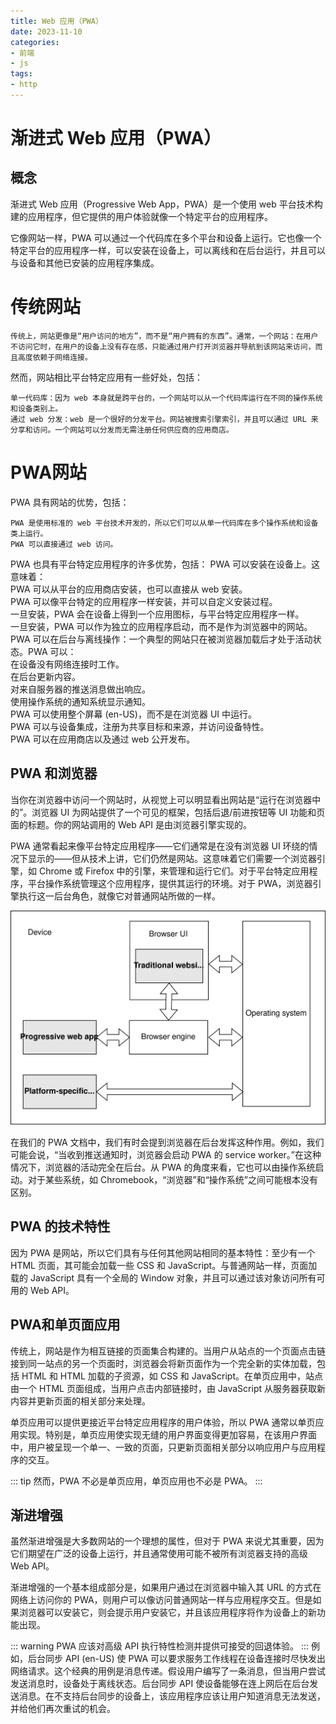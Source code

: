 ```yaml
---
title: Web 应用（PWA）
date: 2023-11-10
categories: 
- 前端
- js
tags: 
- http
---
```

# 渐进式 Web 应用（PWA）
## 概念
渐进式 Web 应用（Progressive Web App，PWA）是一个使用 web 平台技术构建的应用程序，但它提供的用户体验就像一个特定平台的应用程序。

它像网站一样，PWA 可以通过一个代码库在多个平台和设备上运行。它也像一个特定平台的应用程序一样，可以安装在设备上，可以离线和在后台运行，并且可以与设备和其他已安装的应用程序集成。

# 传统网站
    传统上，网站更像是“用户访问的地方”，而不是“用户拥有的东西”。通常，一个网站：在用户不访问它时，在用户的设备上没有存在感，只能通过用户打开浏览器并导航到该网站来访问，而且高度依赖于网络连接。
    
然而，网站相比平台特定应用有一些好处，包括：

    单一代码库：因为 web 本身就是跨平台的，一个网站可以从一个代码库运行在不同的操作系统和设备类别上。
    通过 web 分发：web 是一个很好的分发平台。网站被搜索引擎索引，并且可以通过 URL 来分享和访问。一个网站可以分发而无需注册任何供应商的应用商店。

# PWA网站
 PWA 具有网站的优势，包括：
 
    PWA 是使用标准的 web 平台技术开发的，所以它们可以从单一代码库在多个操作系统和设备类上运行。
    PWA 可以直接通过 web 访问。

 PWA 也具有平台特定应用程序的许多优势，包括： 
    PWA 可以安装在设备上。这意味着：
    <br/>
    PWA 可以从平台的应用商店安装，也可以直接从 web 安装。<br/>
    PWA 可以像平台特定的应用程序一样安装，并可以自定义安装过程。<br/>
    一旦安装，PWA 会在设备上得到一个应用图标，与平台特定应用程序一样。<br/>
    一旦安装，PWA 可以作为独立的应用程序启动，而不是作为浏览器中的网站。<br/>
    PWA 可以在后台与离线操作：一个典型的网站只在被浏览器加载后才处于活动状态。PWA 可以：<br/>
    在设备没有网络连接时工作。<br/>
    在后台更新内容。<br/>
    对来自服务器的推送消息做出响应。<br/>
    使用操作系统的通知系统显示通知。<br/>
    PWA 可以使用整个屏幕 (en-US)，而不是在浏览器 UI 中运行。<br/>
    PWA 可以与设备集成，注册为共享目标和来源，并访问设备特性。<br/>
    PWA 可以在应用商店以及通过 web 公开发布。<br/>
## PWA 和浏览器
当你在浏览器中访问一个网站时，从视觉上可以明显看出网站是“运行在浏览器中的”。浏览器 UI 为网站提供了一个可见的框架，包括后退/前进按钮等 UI 功能和页面的标题。你的网站调用的 Web API 是由浏览器引擎实现的。   

PWA 通常看起来像平台特定应用程序——它们通常是在没有浏览器 UI 环绕的情况下显示的——但从技术上讲，它们仍然是网站。这意味着它们需要一个浏览器引擎，如 Chrome 或 Firefox 中的引擎，来管理和运行它们。对于平台特定应用程序，平台操作系统管理这个应用程序，提供其运行的环境。对于 PWA，浏览器引擎执行这一后台角色，就像它对普通网站所做的一样。

 ![WEB各层缓存技术体系](../../../../images/http/pwa-environment.svg) 

在我们的 PWA 文档中，我们有时会提到浏览器在后台发挥这种作用。例如，我们可能会说，“当收到推送通知时，浏览器会启动 PWA 的 service worker。”在这种情况下，浏览器的活动完全在后台。从 PWA 的角度来看，它也可以由操作系统启动。对于某些系统，如 Chromebook，“浏览器”和“操作系统”之间可能根本没有区别。

## PWA 的技术特性
因为 PWA 是网站，所以它们具有与任何其他网站相同的基本特性：至少有一个 HTML 页面，其可能会加载一些 CSS 和 JavaScript。与普通网站一样，页面加载的 JavaScript 具有一个全局的 Window 对象，并且可以通过该对象访问所有可用的 Web API。

## PWA和单页面应用
传统上，网站是作为相互链接的页面集合构建的。当用户从站点的一个页面点击链接到同一站点的另一个页面时，浏览器会将新页面作为一个完全新的实体加载，包括 HTML 和 HTML 加载的子资源，如 CSS 和 JavaScript。在单页应用中，站点由一个 HTML 页面组成，当用户点击内部链接时，由 JavaScript 从服务器获取新内容并更新页面的相关部分来处理。

单页应用可以提供更接近平台特定应用程序的用户体验，所以 PWA 通常以单页应用实现。特别是，单页应用使实现无缝的用户界面变得更加容易，在该用户界面中，用户被呈现一个单一、一致的页面，只更新页面相关部分以响应用户与应用程序的交互。

::: tip
然而，PWA 不必是单页应用，单页应用也不必是 PWA。
:::
## 渐进增强
虽然渐进增强是大多数网站的一个理想的属性，但对于 PWA 来说尤其重要，因为它们期望在广泛的设备上运行，并且通常使用可能不被所有浏览器支持的高级 Web API。

渐进增强的一个基本组成部分是，如果用户通过在浏览器中输入其 URL 的方式在网络上访问你的 PWA，则用户可以像访问普通网站一样与应用程序交互。但是如果浏览器可以安装它，则会提示用户安装它，并且该应用程序将作为设备上的新功能出现。

::: warning
PWA 应该对高级 API 执行特性检测并提供可接受的回退体验。
:::
例如，后台同步 API (en-US) 使 PWA 可以要求服务工作线程在设备连接时尽快发出网络请求。这个经典的用例是消息传递。假设用户编写了一条消息，但当用户尝试发送消息时，设备处于离线状态。后台同步 API 使设备能够在连上网后在后台发送消息。在不支持后台同步的设备上，该应用程序应该让用户知道消息无法发送，并给他们再次重试的机会。
